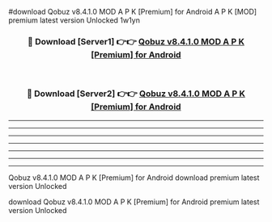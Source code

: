 #download Qobuz v8.4.1.0 MOD A P K [Premium] for Android A P K [MOD] premium latest version Unlocked 1w1yn 



<div align="center">
<h3>🔴 Download [Server1] 👉👉 <a href="https://apkdownload1.web.app/">Qobuz v8.4.1.0 MOD A P K [Premium] for Android</a></h3><br>

<h3>🔴 Download [Server2] 👉👉 <a href="https://apkdownload1.web.app/">Qobuz v8.4.1.0 MOD A P K [Premium] for Android</a></h3>
</div>





----------------------------------------------------------

----------------------------------------------------------

----------------------------------------------------------

----------------------------------------------------------

----------------------------------------------------------

----------------------------------------------------------

----------------------------------------------------------

Qobuz v8.4.1.0 MOD A P K [Premium] for Android download premium latest version Unlocked

download Qobuz v8.4.1.0 MOD A P K [Premium] for Android premium latest version Unlocked
